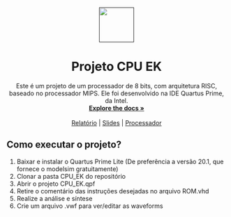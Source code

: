 <br />
<p align="center">
  <a href="">
    <img src="https://user-images.githubusercontent.com/49700354/114078715-a61b2f00-987f-11eb-8eef-6fd7cfc17d33.png" alt="" width="80" height="80">
  </a>

  <h1 align="center">Projeto CPU EK</h1>
  
  <p align="center">
    Este é um projeto de um processador de 8 bits, com arquitetura RISC, baseado no processador MIPS.
    Ele foi desenvolvido na IDE Quartus Prime, da Intel.
    <br />
    <a href=""><strong>Explore the docs »</strong></a>
    <br />
    <br />
    <a href="https://github.com/ed-henrique/AOC_Eduardo_Kelvin_UFRR_2022/tree/main/relatorio">Relatório</a>
    |
    <a href="https://github.com/ed-henrique/AOC_Eduardo_Kelvin_UFRR_2022/tree/main/apresentacao">Slides</a>
    |
    <a href="https://github.com/ed-henrique/AOC_Eduardo_Kelvin_UFRR_2022/tree/main/CPU_EK">Processador</a>
  </p>
</p>

## Como executar o projeto?

1. Baixar e instalar o Quartus Prime Lite (De preferência a versão 20.1, que fornece o modelsim gratuitamente)
2. Clonar a pasta CPU_EK do repositório
3. Abrir o projeto CPU_EK.qpf
4. Retire o comentário das instruções desejadas no arquivo ROM.vhd
5. Realize a análise e síntese
6. Crie um arquivo .vwf para ver/editar as waveforms
